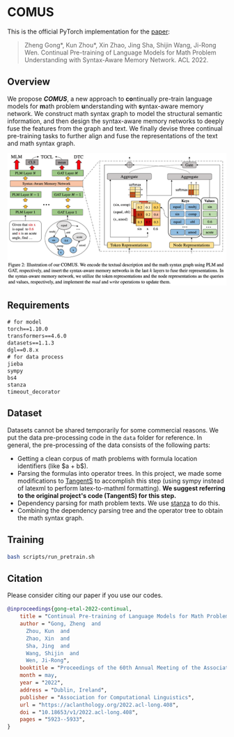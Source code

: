 # COMUS
This is the official PyTorch implementation for the [paper](https://aclanthology.org/2022.acl-long.408/):
> Zheng Gong*, Kun Zhou*, Xin Zhao, Jing Sha, Shijin Wang, Ji-Rong Wen. Continual Pre-training of Language Models for Math Problem Understanding with Syntax-Aware Memory Network. ACL 2022.

## Overview

We propose ***COMUS***, a new approach to **co**ntinually pre-train language models for **m**ath problem **u**nderstanding with **s**yntax-aware memory network. We construct math syntax graph to model the structural semantic information, and then design the syntax-aware memory networks to deeply fuse the features from the graph and text. We finally devise three continual pre-training tasks to further align and fuse the representations of the text and math syntax graph.

![](figure/model.png)

## Requirements

```
# for model
torch==1.10.0
transformers==4.6.0
datasets==1.1.3
dgl==0.8.x
# for data process
jieba
sympy
bs4
stanza
timeout_decorator
```

## Dataset

Datasets cannot be shared temporarily for some commercial reasons. We put the data pre-processing code in the `data` folder for reference. In general, the pre-processing of the data consists of the following parts:
- Getting a clean corpus of math problems with formula location identifiers (like \$a + b\$).
- Parsing the formulas into operator trees. In this project, we made some modifications to [TangentS](https://github.com/BehroozMansouri/TangentCFT/tree/master/TangentS) to accomplish this step (using sympy instead of latexml to perform latex-to-mathml formatting). **We suggest referring to the original project's code (TangentS) for this step.**
- Dependency parsing for math problem texts. We use [stanza](https://stanfordnlp.github.io/stanza/depparse.html) to do this.
- Combining the dependency parsing tree and the operator tree to obtain the math syntax graph.

## Training

```bash
bash scripts/run_pretrain.sh
```

## Citation

Please consider citing our paper if you use our codes.

```bibtex
@inproceedings{gong-etal-2022-continual,
    title = "Continual Pre-training of Language Models for Math Problem Understanding with Syntax-Aware Memory Network",
    author = "Gong, Zheng  and
      Zhou, Kun  and
      Zhao, Xin  and
      Sha, Jing  and
      Wang, Shijin  and
      Wen, Ji-Rong",
    booktitle = "Proceedings of the 60th Annual Meeting of the Association for Computational Linguistics (Volume 1: Long Papers)",
    month = may,
    year = "2022",
    address = "Dublin, Ireland",
    publisher = "Association for Computational Linguistics",
    url = "https://aclanthology.org/2022.acl-long.408",
    doi = "10.18653/v1/2022.acl-long.408",
    pages = "5923--5933",
}
```